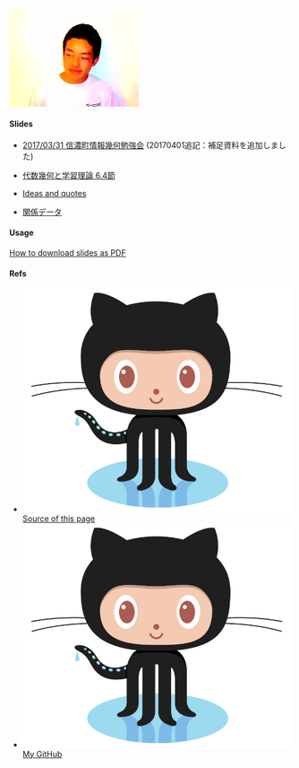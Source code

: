 #### ![:scale 15%](image/profilepic.jpg) 
#### Slides
* [2017/03/31 信濃町情報幾何勉強会](io-table-info-geo/) (20170401追記：補足資料を追加しました)

* [代数幾何と学習理論 6.4節](w-theory-6-4/)

* [Ideas and quotes](ideas/)

* [関係データ](relational-data/)

#### Usage
[How to download slides as PDF](usage/pdf/)

#### Refs
* [![:scale 5%](image/Octocat.jpg) Source of this page](https://github.com/diadochos/slides_remark)
* [![:scale 5%](image/Octocat.jpg) My GitHub](https://github.com/diadochos)

